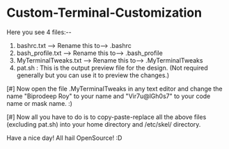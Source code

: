 # Custom-Terminal-Customization

Here you see 4 files:--


1. bashrc.txt --> Rename this to--> .bashrc
2. bash_profile.txt --> Rename this to--> .bash_profile
3. MyTerminalTweaks.txt --> Rename this to--> .MyTerminalTweaks
4. pat.sh : This is the output preview file for the design. (Not required generally but you can use it to preview the changes.) 

[#] Now open the file .MyTerminalTweaks in any text editor and change the name "Biprodeep Roy" to your name and "Vir7u@lGh0s7" to your code name or mask name. :) 



[#] Now all you have to do is to copy-paste-replace all the above files (excluding pat.sh) into your home directory and /etc/skel/ directory.


Have a nice day! All hail OpenSource! :D 
